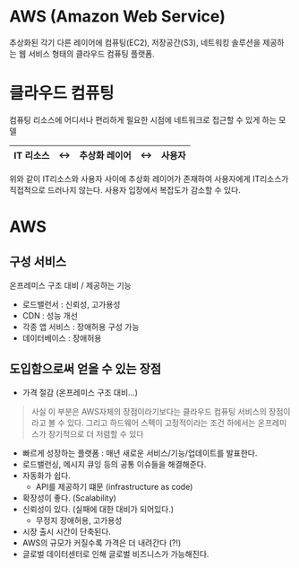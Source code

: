 AWS (Amazon Web Service)
=====
추상화된 각기 다른 레이어에 컴퓨팅(EC2), 저장공간(S3), 네트워킹 솔루션을 제공하는 웹 서비스 형태의 클라우드 컴퓨팅 플랫폼.

# 클라우드 컴퓨팅
컴퓨팅 리소스에 어디서나 편리하게 필요한 시점에 네트워크로 접근할 수 있게 하는 모델

| IT 리소스 | <-> | 추상화 레이어 | <-> | 사용자 |
| ------- | ------- | ------ | ------ | ------ |
위와 같이 IT리소스와 사용자 사이에 추상화 레이어가 존재하여 사용자에게 IT리소스가 직접적으로 드러나지 않는다. 사용자 입장에서 복잡도가 감소할 수 있다.

# AWS
## 구성 서비스
온프레미스 구조 대비 / 제공하는 기능
* 로드밸런서 : 신뢰성, 고가용성
* CDN : 성능 개선
* 각종 앱 서비스 : 장애허용 구성 가능
* 데이터베이스 : 장애허용

## 도입함으로써 얻을 수 있는 장점
* 가격 절감 (온프레미스 구조 대비...)
> 사실 이 부분은 AWS자체의 장점이라기보다는 클라우드 컴퓨팅 서비스의 장점이라고 볼 수 있다. 그리고 하드웨어 스펙이 고정적이라는 조건 하에서는 온프레미스가 장기적으로 더 저렴할 수 있다
* 빠르게 성장하는 플랫폼 : 매년 새로운 서비스/기능/업데이트를 발표한다.
* 로드밸런싱, 메시지 큐잉 등의 공통 이슈들을 해결해준다.
* 자동화가 쉽다.
    * API를 제공하기 떄문 (infrastructure as code)
* 확장성이 좋다. (Scalability)
* 신뢰성이 있다. (실패에 대한 대비가 되어있다.)
    * 무정지 장애허용, 고가용성
* 시장 출시 시간이 단축된다.
* AWS의 규모가 커질수록 가격은 더 내려간다 (?!)
* 글로벌 데이터센터로 인해 글로벌 비즈니스가 가능해진다.